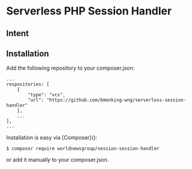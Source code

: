 # Serverless PHP Session Handler

## Intent


## Installation

Add the following repository to your composer.json:

```
...
respositories: [
    {
        "type": "vcs",
        "url": "https://github.com/bmenking-wng/serverless-session-handler"
    },
    ...
],
...
```

Installation is easy via [Composer}():

```$ composer require worldnewsgroup/session-session-handler```

or add it manually to your composer.json.

